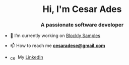 <h1 align="center">Hi, I'm Cesar Ades</h1>
<h3 align="center">A passionate software developer</h3>

- 🔭 I’m currently working on [Blockly Samples](https://github.com/google/blockly-samples/)

- 📫 How to reach me **cesaradese@gmail.com**

- <a href="https://www.linkedin.com/in/cesar-ades-393138189/" target="blank"><img align="center" src="https://raw.githubusercontent.com/rahuldkjain/github-profile-readme-generator/master/src/images/icons/Social/linked-in-alt.svg" alt="cesarades" height="15" width="20" /></a> My [LinkedIn](https://www.linkedin.com/in/cesar-ades-393138189/)

